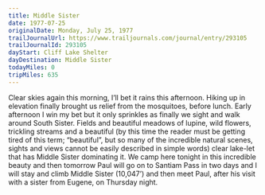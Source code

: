 ```yaml
---
title: Middle Sister
date: 1977-07-25
originalDate: Monday, July 25, 1977
trailJournalUrl: https://www.trailjournals.com/journal/entry/293105
trailJournalId: 293105
dayStart: Cliff Lake Shelter
dayDestination: Middle Sister
todayMiles: 0
tripMiles: 635
---
```

Clear skies again this morning, I’ll bet it rains this afternoon. Hiking up in elevation finally brought us relief from the mosquitoes, before lunch. Early afternoon I win my bet but it only sprinkles as finally we sight and walk around South Sister. Fields and beautiful meadows of lupine, wild flowers, trickling streams and a beautiful (by this time the reader must be getting tired of this term; “beautiful”, but so many of the incredible natural scenes, sights and views cannot be easily described in simple words) clear lake-let that has Middle Sister dominating it. We camp here tonight in this incredible beauty and then tomorrow Paul will go on to Santiam Pass in two days and I will stay and climb Middle Sister (10,047’) and then meet Paul, after his visit with a sister from Eugene, on Thursday night.
